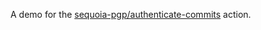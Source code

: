 A demo for the
[sequoia-pgp/authenticate-commits](https://github.com/sequoia-pgp/authenticate-commits)
action.

